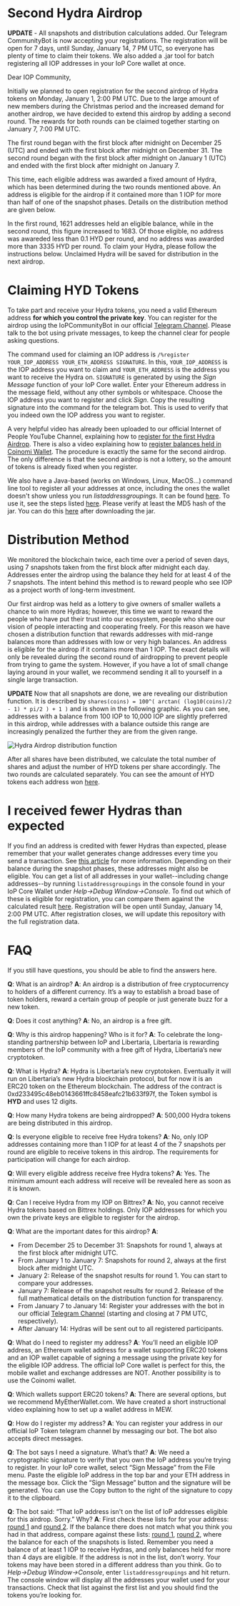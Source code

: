Second Hydra Airdrop
====================

**UPDATE** - All snapshots and distribution calculations added. Our Telegram CommunityBot is now accepting your registrations. The registration will be open for 7 days, until Sunday, January 14, 7 PM UTC, so everyone has plenty of time to claim their tokens. We also added a .jar tool for batch registering all IOP addresses in your IoP Core wallet at once.

Dear IOP Community,

Initially we planned to open registration for the second airdrop of Hydra tokens on Monday, January 1, 2:00 PM UTC. Due to the large amount of new members during the Christmas period and the increased demand for another airdrop, we have decided to extend this airdrop by adding a second round. The rewards for both rounds can be claimed together starting on January 7, 7:00 PM UTC. 

The first round began with the first block after midnight on December 25 (UTC) and ended with the first block after midnight on December 31. The second round began with the first block after midnight on January 1 (UTC) and ended with the first block after midnight on January 7.

This time, each eligible address was awarded a fixed amount of Hydra, which has been determined during the two rounds mentioned above. An address is eligible for the airdrop if it contained more than 1 IOP for more than half of one of the snapshot phases. Details on the distribution method are given below. 

In the first round, 1621 addresses held an eligible balance, while in the second round, this figure increased to 1683. Of those eligible, no address was awareded less than 0.1 HYD per round, and no address was awarded more than 3335 HYD per round. To claim your Hydra, please follow the instructions below. Unclaimed Hydra will be saved for distribution in the next airdrop.


Claiming HYD Tokens
===================

To take part and receive your Hydra tokens, you need a valid Ethereum address **for which you control the private key**. You can register for the airdrop using the IoPCommunityBot in our official [Telegram Channel](https://t.me/IoPofficial). Please talk to the bot using private messages, to keep the channel clear for people asking questions. 

The command used for claiming an IOP address is `/%register YOUR_IOP_ADDRESS YOUR_ETH_ADDRESS SIGNATURE`. In this, `YOUR_IOP_ADDRESS` is the IOP address you want to claim and `YOUR_ETH_ADDRESS` is the address you want to receive the Hydra on. `SIGNATURE` is generated by using the *Sign Message* function of your IoP Core wallet. Enter your Ethereum address in the message field, without any other symbols or whitespace. Choose the IOP address you want to register and click *Sign*. Copy the resulting signature into the command for the telegram bot. This is used to verify that you indeed own the IOP address you want to register.

A very helpful video has already been uploaded to our official Internet of People YouTube Channel, explaining how to [register for the first Hydra Airdrop](https://youtu.be/hvMySKfQZ7Q). There is also a video explaining how to [register balances held in Coinomi Wallet](https://youtu.be/Hu6JHJPks30). The procedure is exactly the same for the second airdrop. The only difference is that the second airdrop is not a lottery, so the amount of tokens is already fixed when you register.

We also have a Java-based (works on Windows, Linux, MacOS...) command line tool to register all your addresses at once, including the ones the wallet doesn't show unless you run *listaddressgroupings*. It can be found [here](https://github.com/libertaria-project/hydra-airdrop-2/raw/master/src/register/jar/ClaimAirdrop.jar). To use it, see the steps listed [here](https://github.com/libertaria-project/hydra-airdrop-2/blob/master/src/register/jar/README.md). Please verify at least the MD5 hash of the jar. You can do this [here](http://onlinemd5.com) after downloading the jar.

Distribution Method
===================
We monitored the blockchain twice, each time over a period of seven days, using 7 snapshots taken from the first block after midnight each day. Addresses enter the airdrop using the balance they held for at least 4 of the 7 snapshots. The intent behind this method is to reward people who see IOP as a project worth of long-term investment.

Our first airdrop was held as a lottery to give owners of smaller wallets a chance to win more Hydras; however, this time we want to reward the people who have put their trust into our ecosystem, people who share our vision of people interacting and cooperating freely. For this reason we have chosen a distribution function that rewards addresses with mid-range balances more than addresses with low or very high balances. An address is eligible for the airdrop if it contains more than 1 IOP. The exact details will only be revealed during the second round of airdropping to prevent people from trying to game the system. However, if you have a lot of small change laying around in your wallet, we recommend sending it all to yourself in a single large transaction.

**UPDATE** Now that all snapshots are done, we are revealing our distribution function. It is described by
`shares(coins) = 100^( arctan( (log10(coins)/2 - 1) * pi/2 ) + 1 )` and is shown in the following graphic. As you can see, addresses with a balance from 100 IOP to 10,000 IOP are slightly preferred in this airdrop, while addresses with a balance outside this range are increasingly penalized the further they are from the given range.

![Hydra Airdrop distribution function](src/img/distribution.png)

After all shares have been distributed, we calculate the total number of shares and adjust the number of HYD tokens per share accordingly. The two rounds are calculated separately. You can see the amount of HYD tokens each address won [here](src/data/combined/hydras.json).

I received fewer Hydras than expected
=====================================

If you find an address is credited with fewer Hydras than expected, please remember that your wallet generates change addresses every time you send a transaction. See [this article](https://iop.global/change-addresses/) for more information. Depending on their balance during the snapshot phases, these addresses might also be eligible. You can get a list of all addresses in your wallet--including change addresses--by running `listaddressgroupings` in the console found in your IoP Core Wallet under *Help->Debug Window->Console*. To find out which of these is eligible for registration, you can compare them against the calculated result [here](src/data/combined/hydras.json). 
Registration will be open until Sunday, January 14, 2:00 PM UTC. After registration closes, we will update this repository with the full registration data. 



# FAQ


If you still have questions, you should be able to find the answers here.

**Q**: What is an airdrop?
**A**: An airdrop is a distribution of free cryptocurrency to holders of a different currency. It’s a way to establish a broad base of token holders, reward a certain group of people or just generate buzz for a new token.

**Q**: Does it cost anything?
**A**: No, an airdrop is a free gift.

**Q**: Why is this airdrop happening? Who is it for?
**A**: To celebrate the long-standing partnership between IoP and Libertaria, Libertaria is rewarding members of the IoP community with a free gift of Hydra, Libertaria’s new cryptotoken.

**Q**: What is Hydra?
**A**: Hydra is Libertaria’s new cryptotoken. Eventually it will run on Libertaria’s new Hydra blockchain protocol, but for now it is an ERC20 token on the Ethereum blockchain. The address of the contract is 0xd233495c48eb0143661ffc8458eafc21b633f97f, the Token symbol is **HYD** and uses 12 digits.

**Q**: How many Hydra tokens are being airdropped?
**A**: 500,000 Hydra tokens are being distributed in this airdrop.

**Q**: Is everyone eligible to receive free Hydra tokens?
**A**: No, only IOP addresses containing more than 1 IOP for at least 4 of the 7 snapshots per round are eligible to receive tokens in this airdrop. The requirements for participation will change for each airdrop.

**Q**: Will every eligible address receive free Hydra tokens?
**A**: Yes. The minimum amount each address will receive will be revealed here as soon as it is known.

**Q**: Can I receive Hydra from my IOP on Bittrex?
**A**: No, you cannot receive Hydra tokens based on Bittrex holdings. Only IOP addresses for which you own the private keys are eligible to register for the airdrop.

**Q**: What are the important dates for this airdrop?
**A**: 
- From December 25 to December 31: Snapshots for round 1, always at the first block after midnight UTC.
- From January 1 to January 7: Snapshots for round 2, always at the first block after midnight UTC. 
- January 2: Release of the snapshot results for round 1. You can start to compare your addresses.
- January 7: Release of the snapshot results for round 2. Release of the full mathematical details on the distribution function for transparency.
- From January 7 to January 14: Register your addresses with the bot in our official [Telegram Channel](https://t.me/IoPofficial) (starting and closing at 7 PM UTC, respectively).
- After January 14: Hydras will be sent out to all registered participants.



**Q**: What do I need to register my address?
**A**: You’ll need an eligible IOP address, an Ethereum wallet address for a wallet supporting ERC20 tokens and an IOP wallet capable of signing a message using the private key for the eligible IOP address. The official IoP Core wallet is perfect for this, the mobile wallet and exchange addresses are NOT. Another possibility is to use the Coinomi wallet.

**Q**: Which wallets support ERC20 tokens?
**A**: There are several options, but we recommend MyEtherWallet.com. We have created a short instructional video explaining how to set up a wallet address in MEW.

**Q**: How do I register my address?
**A**: You can register your address in our official IoP Token telegram channel by messaging our bot. The bot also accepts direct messages.

**Q**: The bot says I need a signature. What’s that?
**A**: We need a cryptographic signature to verify that you own the IoP address you’re trying to register. In your IoP core wallet, select “Sign Message” from the File menu. Paste the eligible IoP address in the top bar and your ETH address in the message box. Click the “Sign Message” button and the signature will be generated. You can use the Copy button to the right of the signature to copy it to the clipboard.

**Q**: The bot said: “That IoP address isn't on the list of IoP addresses eligible for this airdrop. Sorry.” Why?
**A**: First check these lists for for your address: [round 1](src/data/round1/balances_eligible.json) and [round 2](src/data/round2/balances_eligible.json). If the balance there does not match what you think you had in that address, compare against these lists: [round 1](src/data/round1/all_balances_chronological.json), [round 2](src/data/round2/all_balances_chronological.json), where the balance for each of the snapshots is listed. Remember you need a balance of at least 1 IOP to receive Hydras, and only balances held for more than 4 days are eligible. If the address is not in the list, don’t worry. Your tokens may have been stored in a different address than you think. Go to *Help->Debug Window->Console*, enter `listaddressgroupings` and hit return. The console window will display all the addresses your wallet used for your transactions. Check that list against the first list and you should find the tokens you’re looking for.

